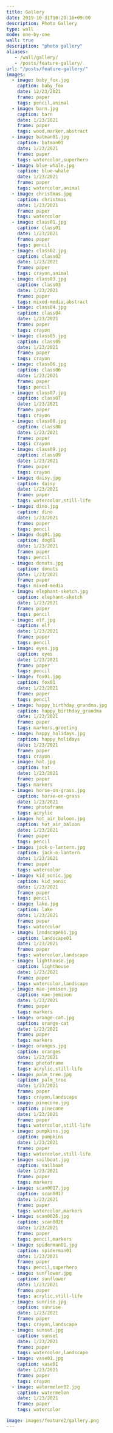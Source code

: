 ```yaml
---
title: Gallery
date: 2019-10-31T10:20:16+09:00
description: Photo Gallery
type: wall
mode: one-by-one
wall: true
description: "photo gallery"
aliases:
   - /wall/gallery/
   - /posts/feature-gallery/
url: "/posts/feature-gallery/"
images:
  - image: baby_fox.jpg    
    caption: baby_fox
    date: 12/23/2021        
    frame: paper
    tags: pencil,animal
  - image: barn.jpg        
    caption: barn
    date: 1/23/2021        
    frame: paper
    tags: wood,marker,abstract
  - image: batman01.jpg    
    caption: batman01
    date: 1/23/2021        
    frame: paper
    tags: watercolor,superhero
  - image: blue-whale.jpg  
    caption: blue-whale
    date: 1/23/2021        
    frame: paper
    tags: watercolor,animal
  - image: christmas.jpg   
    caption: christmas
    date: 1/23/2021
    frame: paper
    tags: watercolor
  - image: class01.jpg
    caption: class01
    date: 1/23/2021
    frame: paper
    tags: pencil
  - image: class02.jpg
    caption: class02
    date: 1/23/2021
    frame: paper
    tags: crayon,animal
  - image: class03.jpg
    caption: class03
    date: 1/23/2021
    frame: paper
    tags: mixed-media,abstract
  - image: class04.jpg
    caption: class04
    date: 1/23/2021
    frame: paper
    tags: crayon
  - image: class05.jpg
    caption: class05
    date: 1/23/2021
    frame: paper
    tags: crayon
  - image: class06.jpg
    caption: class06
    date: 1/23/2021
    frame: paper
    tags: pencil
  - image: class07.jpg
    caption: class07
    date: 1/23/2021
    frame: paper
    tags: crayon
  - image: class08.jpg
    caption: class08
    date: 1/23/2021
    frame: paper
    tags: crayon
  - image: class09.jpg
    caption: class09
    date: 1/23/2021
    frame: paper
    tags: crayon
  - image: daisy.jpg
    caption: daisy
    date: 1/23/2021
    frame: paper
    tags: watercolor,still-life
  - image: dino.jpg
    caption: dino
    date: 1/23/2021
    frame: paper
    tags: pencil
  - image: dog01.jpg
    caption: dog01
    date: 1/23/2021
    frame: paper
    tags: pencil
  - image: donuts.jpg
    caption: donuts
    date: 1/23/2021
    frame: paper
    tags: mixed-media
  - image: elephant-sketch.jpg
    caption: elephant-sketch
    date: 1/23/2021
    frame: paper
    tags: pencil
  - image: elf.jpg
    caption: elf
    date: 1/23/2021
    frame: paper
    tags: pencil
  - image: eyes.jpg
    caption: eyes
    date: 1/23/2021
    frame: paper
    tags: pencil
  - image: fox01.jpg
    caption: fox01
    date: 1/23/2021
    frame: paper
    tags: pencil
  - image: happy_birthday_grandma.jpg
    caption: happy_birthday_grandma
    date: 1/23/2021
    frame: paper
    tags: markers,greeting
  - image: happy_holidays.jpg
    caption: happy_holidays
    date: 1/23/2021
    frame: paper
    tags: crayon
  - image: hat.jpg
    caption: hat
    date: 1/23/2021
    frame: paper
    tags: markers
  - image: horse-on-grass.jpg
    caption: horse-on-grass
    date: 1/23/2021
    frame: photoframe
    tags: acrylic
  - image: hot_air_baloon.jpg
    caption: hot_air_baloon
    date: 1/23/2021
    frame: paper
    tags: pencil
  - image: jack-o-lantern.jpg
    caption: jack-o-lantern
    date: 1/23/2021
    frame: paper
    tags: watercolor
  - image: kid_sonic.jpg
    caption: kid_sonic
    date: 1/23/2021
    frame: paper
    tags: pencil
  - image: lake.jpg
    caption: lake
    date: 1/23/2021
    frame: paper
    tags: watercolor
  - image: landscape01.jpg
    caption: landscape01
    date: 1/23/2021
    frame: paper
    tags: watercolor,landscape
  - image: lighthouse.jpg
    caption: lighthouse
    date: 1/23/2021
    frame: paper
    tags: watercolor,landscape
  - image: mae-jemison.jpg
    caption: mae-jemison
    date: 1/23/2021
    frame: paper
    tags: markers
  - image: orange-cat.jpg
    caption: orange-cat
    date: 1/23/2021
    frame: paper
    tags: markers
  - image: oranges.jpg
    caption: oranges
    date: 1/23/2021
    frame: photoframe
    tags: acrylic,still-life
  - image: palm_tree.jpg
    caption: palm_tree
    date: 1/23/2021
    frame: paper
    tags: crayon,landscape
  - image: pinecone.jpg
    caption: pinecone
    date: 1/23/2021
    frame: paper
    tags: watercolor,still-life
  - image: pumpkins.jpg
    caption: pumpkins
    date: 1/23/2021
    frame: paper
    tags: watercolor,still-life
  - image: sailboat.jpg
    caption: sailboat
    date: 1/23/2021
    frame: paper
    tags: markers
  - image: scan0017.jpg
    caption: scan0017
    date: 1/23/2021
    frame: paper
    tags: watercolor,markers
  - image: scan0026.jpg
    caption: scan0026
    date: 1/23/2021
    frame: paper
    tags: pencil,markers
  - image: spiderman01.jpg
    caption: spiderman01
    date: 1/23/2021
    frame: paper
    tags: pencil,superhero
  - image: sunflower.jpg
    caption: sunflower
    date: 1/23/2021
    frame: paper
    tags: acrylic,still-life
  - image: sunrise.jpg
    caption: sunrise
    date: 1/23/2021
    frame: paper
    tags: crayon,landscape
  - image: sunset.jpg
    caption: sunset
    date: 1/23/2021
    frame: paper
    tags: watercolor,landscape
  - image: vase01.jpg
    caption: vase01
    date: 1/23/2021
    frame: paper
    tags: crayon
  - image: watermelon02.jpg
    caption: watermelon
    date: 1/23/2021
    frame: paper
    tags: watercolor

image: images/feature2/gallery.png
---
```



